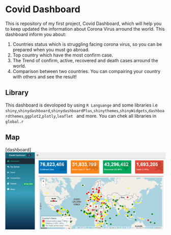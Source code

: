 # Covid Dashboard
This is repository of my first project, Covid Dashboard, which will help you to keep updated the information about Corona Virus arround the world. This dashboard inform you about:
1. Countries status which is struggling facing corona virus, so you can be prepared when you must go abroad.
2. Top country which have the most confirm case.
3. The Trend of confirm, active, recovered and death cases arround the world.
4. Comparison between two countries. You can compairing your country with others and see the result!

## Library
This dashboard is devoloped by using `R Languange` and some libraries i.e `shiny`,`shinydashboard`,`shinydashboardPlus`,`shinythemes`,`shinyWidgets`,`dashboardthemes`,`ggplot2`,`plotly`,`leaflet ` and more. You can chek all libraries in `global.r`

## Map
[dashboard] <img src="images/dashboard.png">
